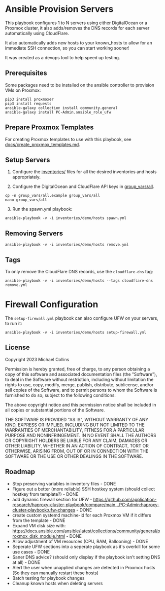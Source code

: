 
# Ansible Provision Servers

This playbook configures 1 to N servers using either DigitalOcean or a Proxmox cluster, it also adds/removes the DNS records for each server automatically using CloudFlare.

It also automatically adds new hosts to your known_hosts to allow for an immediate SSH connection, so you can start working sooner!

It was created as a devops tool to help speed up testing.


## Prerequisites

Some packages need to be installed on the ansible controller to provision VMs on Proxmox:
```
pip3 install proxmoxer
pip3 install requests
ansible-galaxy collection install community.general
ansible-galaxy install PC-Admin.ansible_role_ufw
```


## Prepare Proxmox Templates

For creating Proxmox templates to use with this playbook, see [docs/create_proxmox_templates.md](docs/create_proxmox_templates.md).


## Setup Servers

1) Configure the [inventories/](inventories/) files for all the desired inventories and hosts appropriately.

2) Configure the DigitalOcean and CloudFlare API keys in [group_vars/all](group_vars/all).
```
cp -n group_vars/all.example group_vars/all
nano group_vars/all
```

3) Run the spawn.yml playbook:

`ansible-playbook -v -i inventories/demo/hosts spawn.yml`


## Removing Servers

`ansible-playbook -v -i inventories/demo/hosts remove.yml`


## Tags

To only remove the CloudFlare DNS records, use the `cloudflare-dns` tag:

`ansible-playbook -v -i inventories/demo/hosts --tags cloudflare-dns remove.yml`


# Firewall Configuration

The `setup-firewall.yml` playbook can also configure UFW on your servers, to run it:

`ansible-playbook -v -i inventories/demo/hosts setup-firewall.yml`


## License

Copyright 2023 Michael Collins

Permission is hereby granted, free of charge, to any person obtaining a copy of this software and associated documentation files (the "Software"), to deal in the Software without restriction, including without limitation the rights to use, copy, modify, merge, publish, distribute, sublicense, and/or sell copies of the Software, and to permit persons to whom the Software is furnished to do so, subject to the following conditions:

The above copyright notice and this permission notice shall be included in all copies or substantial portions of the Software.

THE SOFTWARE IS PROVIDED "AS IS", WITHOUT WARRANTY OF ANY KIND, EXPRESS OR IMPLIED, INCLUDING BUT NOT LIMITED TO THE WARRANTIES OF MERCHANTABILITY, FITNESS FOR A PARTICULAR PURPOSE AND NONINFRINGEMENT. IN NO EVENT SHALL THE AUTHORS OR COPYRIGHT HOLDERS BE LIABLE FOR ANY CLAIM, DAMAGES OR OTHER LIABILITY, WHETHER IN AN ACTION OF CONTRACT, TORT OR OTHERWISE, ARISING FROM, OUT OF OR IN CONNECTION WITH THE SOFTWARE OR THE USE OR OTHER DEALINGS IN THE SOFTWARE.


## Roadmap

- Stop preserving variables in inventory files - DONE
- Figure out a better (more reliable) SSH hostkey system (should collect hostkey from template?) - DONE
- add dynamic firewall section for UFW - https://github.com/application-research/haproxy-cluster-playbook/compare/main...PC-Admin:haproxy-cluster-playbook:ufw-changes - DONE
- create custom systemd machine-id for each Proxmox VM if it differs from the template - DONE
- Expand VM disk size with: https://docs.ansible.com/ansible/latest/collections/community/general/proxmox_disk_module.html - DONE
- Allow adjustment of VM resources (CPU, RAM, Ballooning) - DONE
- Seperate UFW sections into a seperate playbook as it's overkill for some use cases - DONE
- Saner DNS advice? (should only display if the playbook isn't setting DNS at all) - DONE
- Alert the user when unapplied changes are detected in Proxmox hosts (So they can manually restart these hosts)
- Batch testing for playbook changes
- Cleanup known hosts when deleting servers

